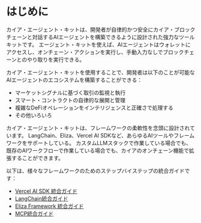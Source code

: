 # はじめに

カイア・エージェント・キットは、開発者が自律的かつ安全にカイア・ブロックチェーンと対話するAIエージェントを構築できるように設計された強力なツールキットです。 エージェント・キットを使えば、AIエージェントはウォレットにアクセスし、オンチェーン・アクションを実行し、手動入力なしでブロックチェーンとのやり取りを実行できる。

カイア・エージェント・キットを使用することで、開発者は以下のことが可能なAIエージェントのエコシステムを構築することができる：

- マーケットシグナルに基づく取引の監視と執行
- スマート・コントラクトの自律的な展開と管理
- 複雑なDeFiオペレーションをインテリジェンスと正確さで処理する
- その他いろいろ

カイア・エージェント・キットは、フレームワークの柔軟性を念頭に設計されています。 LangChain、Eliza、Vercel AI SDKなど、あらゆるAIツールやフレームワークをサポートしている。 カスタムLLMスタックで作業している場合でも、既存のAIワークフローで作業している場合でも、カイアのオンチェーン機能で拡張することができます。

以下は、様々なフレームワークのためのステップバイステップの統合ガイドです：

- [Vercel AI SDK 統合ガイド](vercel-ai-guide.md)
- [LangChain統合ガイド](langchain.md)
- [Eliza Framework 統合ガイド](eliza.md)
- [MCP統合ガイド](mcp.md)